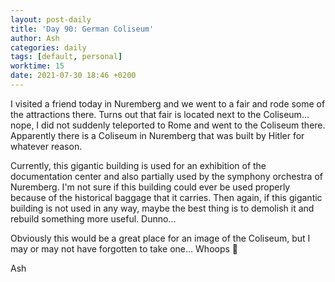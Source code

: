 ```yaml
---
layout: post-daily
title: 'Day 90: German Coliseum'
author: Ash
categories: daily
tags: [default, personal]
worktime: 15
date: 2021-07-30 18:46 +0200
---
```

I visited a friend today in Nuremberg and we went to a fair and rode some of the attractions there. Turns out that fair is located next to the Coliseum... nope, I did not suddenly teleported to Rome and went to the Coliseum there. Apparently there is a Coliseum in Nuremberg that was built by Hitler for whatever reason.

Currently, this gigantic building is used for an exhibition of the documentation center and also partially used by the symphony orchestra of Nuremberg. I'm not sure if this building could ever be used properly because of the historical baggage that it carries. Then again, if this gigantic building is not used in any way, maybe the best thing is to demolish it and rebuild something more useful. Dunno...

Obviously this would be a great place for an image of the Coliseum, but I may or may not have forgotten to take one... Whoops 😬

Ash
